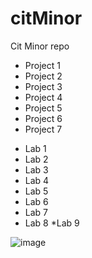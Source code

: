 # citMinor
Cit Minor repo
- Project 1 
- Project 2
- Project 3
- Project 4
- Project 5
- Project 6
- Project 7

* Lab 1
* Lab 2
* Lab 3
* Lab 4
* Lab 5
* Lab 6
* Lab 7
* Lab 8
*Lab 9

![image](https://github.com/fodonnel1/citMinor/assets/134100850/ed471b21-c6bb-4f90-b5eb-9b213ba0e7e3)
